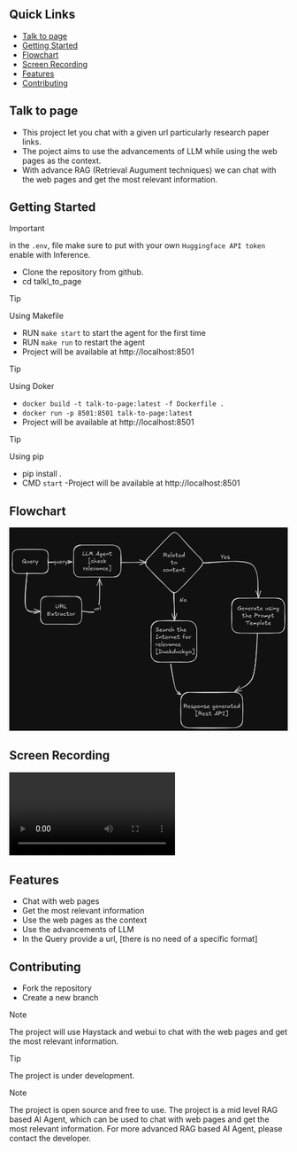 ## Quick Links
* [ Talk to page](#talk-to-page)
* [Getting Started](#getting-started)
* [Flowchart](#flowchart)
* [Screen Recording](#screen-recording)
* [Features](#features)
* [Contributing](#contributing)

## Talk to page

- This project let you chat with a given url particularly research paper links. 
- The poject aims to use the advancements of LLM while using the web pages as the context.
- With advance RAG (Retrieval Augument techniques) we can chat with the web pages and get the most relevant information. 

## Getting Started

> [!IMPORTANT]
> in the `.env`, file make sure to put with your own `Huggingface API token` enable with Inference.

- Clone the repository from github.
- cd talkl_to_page

> [!TIP] 
> Using Makefile

- RUN `make start` to start the agent for the first time
- RUN `make run` to restart the agent
- Project will be available at http://localhost:8501


> [!TIP] 
> Using Doker

- `docker build -t talk-to-page:latest -f Dockerfile .`
- `docker run -p 8501:8501 talk-to-page:latest`
- Project will be available at http://localhost:8501

> [!TIP]
> Using pip

- pip install .
- CMD `start`
-Project will be available at http://localhost:8501

## Flowchart
![flowchart](media/flowchart.png)

## Screen Recording
<video controls src="media/record_talk_to_url.mp4" title="Title"></video>

## Features
- Chat with web pages
- Get the most relevant information
- Use the web pages as the context
- Use the advancements of LLM
- In the Query provide a url, [there is no need of a specific format]

## Contributing

- Fork the repository
- Create a new branch

> [!NOTE]
> The project will use Haystack and webui to chat with the web pages and get the most relevant information.

> [!TIP]
> The project is under development.

> [!NOTE]
> The project is open source and free to use.
> The project is a mid level RAG based AI Agent, which can be used to chat with web pages and get the most relevant information.
> For more advanced RAG based AI Agent, please contact the developer.
